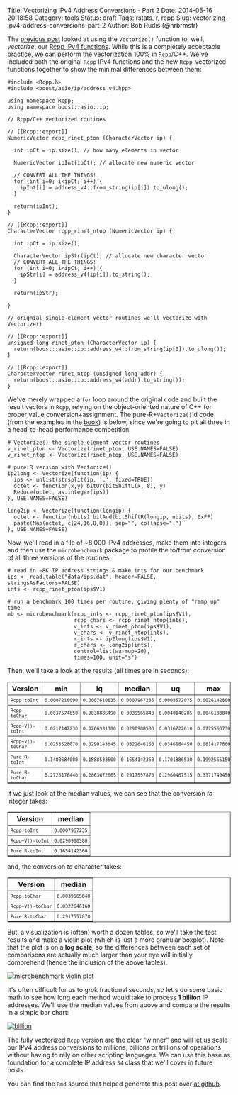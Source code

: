 Title: Vectorizing IPv4 Address Conversions - Part 2
Date: 2014-05-16 20:18:58
Category: tools
Status: draft
Tags: rstats, r, rcpp
Slug: vectorizing-ipv4-address-conversions-part-2
Author: Bob Rudis (@hrbrmstr)

The [previous
post](http://datadrivensecurity.info/blog/posts/2014/May/vectorizing-ipv4-address-conversions-part-1/)
looked at using the `Vectorize()` function to, well, *vectorize*, our
[Rcpp IPv4
functions](http://datadrivensecurity.info/blog/posts/2014/May/speeding-up-ipv4-address-conversion-in-r/).
While this is a completely acceptable practice, we can perform the
vectorization 100% in `Rcpp`/C++. We've included both the original
`Rcpp` IPv4 functions and the new `Rcpp`-vectorized functions together
to show the minimal differences between them:

    #include <Rcpp.h> 
    #include <boost/asio/ip/address_v4.hpp>
    
    using namespace Rcpp; 
    using namespace boost::asio::ip;
    
    // Rcpp/C++ vectorized routines
    
    // [[Rcpp::export]]
    NumericVector rcpp_rinet_pton (CharacterVector ip) { 
    
      int ipCt = ip.size(); // how many elements in vector
    
      NumericVector ipInt(ipCt); // allocate new numeric vector
    
      // CONVERT ALL THE THINGS!
      for (int i=0; i<ipCt; i++) {
        ipInt[i] = address_v4::from_string(ip[i]).to_ulong();
      }
    
      return(ipInt);
    }
    
    // [[Rcpp::export]]
    CharacterVector rcpp_rinet_ntop (NumericVector ip) {
      
      int ipCt = ip.size();
    
      CharacterVector ipStr(ipCt); // allocate new character vector
      // CONVERT ALL THE THINGS!
      for (int i=0; i<ipCt; i++) {
        ipStr[i] = address_v4(ip[i]).to_string();
      }
      
      return(ipStr);
      
    }
    
    // orignial single-element vector routines we'll vectorize with Vectorize()
    
    // [[Rcpp::export]]
    unsigned long rinet_pton (CharacterVector ip) { 
      return(boost::asio::ip::address_v4::from_string(ip[0]).to_ulong());
    }
    
    // [[Rcpp::export]]
    CharacterVector rinet_ntop (unsigned long addr) {
      return(boost::asio::ip::address_v4(addr).to_string());
    }

We've merely wrapped a `for` loop around the original code and built the
result vectors in `Rcpp`, relying on the object-oriented nature of C++
for proper value conversion+assignment. The pure-R+`Vectorize()`'d code
(from the examples in the [book](http://dds.ec/amzn)) is below, since
we're going to pit all three in a head-to-head performance competition.

    # Vectorize() the single-element vector routines
    v_rinet_pton <- Vectorize(rinet_pton, USE.NAMES=FALSE)
    v_rinet_ntop <- Vectorize(rinet_ntop, USE.NAMES=FALSE)
    
    # pure R version with Vectorize()
    ip2long <- Vectorize(function(ip) {
      ips <- unlist(strsplit(ip, '.', fixed=TRUE))
      octet <- function(x,y) bitOr(bitShiftL(x, 8), y)
      Reduce(octet, as.integer(ips))
    }, USE.NAMES=FALSE)
    
    long2ip <- Vectorize(function(longip) {
      octet <- function(nbits) bitAnd(bitShiftR(longip, nbits), 0xFF)
      paste(Map(octet, c(24,16,8,0)), sep="", collapse=".")
    }, USE.NAMES=FALSE)

Now, we'll read in a file of ~8,000 IPv4 addresses, make them into
integers and then use the `microbenchmark` package to profile the
to/from conversion of all three versions of the routines.

    # read in ~8K IP address strings & make ints for our benchmark
    ips <- read.table("data/ips.dat", header=FALSE, stringsAsFactors=FALSE)
    ints <- rcpp_rinet_pton(ips$V1)
    
    # run a benchmark 100 times per routine, giving plenty of "ramp up" time
    mb <- microbenchmark(rcpp_ints <- rcpp_rinet_pton(ips$V1), 
                         rcpp_chars <- rcpp_rinet_ntop(ints),
                         v_ints <- v_rinet_pton(ips$V1),
                         v_chars <- v_rinet_ntop(ints), 
                         r_ints <- ip2long(ips$V1),
                         r_chars <- long2ip(ints),
                         control=list(warmup=20),
                         times=100, unit="s")

Then, we'll take a look at the results (all times are in seconds):

<center><style>td { font-family:monospace; font-size:0.8em; padding:5px} table { margin-bottom:12px;}</style>
<TABLE border=1>
<TR> <TH> 
Version
</TH> <TH> 
min
</TH> <TH> 
lq
</TH> <TH> 
median
</TH> <TH> 
uq
</TH> <TH> 
max
</TH>  </TR>
  <TR> <TD> 
Rcpp-toInt
</TD> <TD align="right"> 
0.0007216090
</TD> <TD align="right"> 
0.0007610835
</TD> <TD align="right"> 
0.0007967235
</TD> <TD align="right"> 
0.0008572075
</TD> <TD align="right"> 
0.0026142800
</TD> </TR>
  <TR> <TD> 
Rcpp-toChar
</TD> <TD align="right"> 
0.0037574850
</TD> <TD align="right"> 
0.0038886490
</TD> <TD align="right"> 
0.0039565840
</TD> <TD align="right"> 
0.0040140285
</TD> <TD align="right"> 
0.0046188840
</TD> </TR>
  <TR> <TD> 
Rcpp+V()-toInt
</TD> <TD align="right"> 
0.0217142230
</TD> <TD align="right"> 
0.0266931380
</TD> <TD align="right"> 
0.0290988580
</TD> <TD align="right"> 
0.0316722610
</TD> <TD align="right"> 
0.0775550730
</TD> </TR>
  <TR> <TD> 
Rcpp+V()-toChar
</TD> <TD align="right"> 
0.0253528670
</TD> <TD align="right"> 
0.0290143845
</TD> <TD align="right"> 
0.0322646160
</TD> <TD align="right"> 
0.0346684450
</TD> <TD align="right"> 
0.0814177860
</TD> </TR>
  <TR> <TD> 
Pure R-toInt
</TD> <TD align="right"> 
0.1480684080
</TD> <TD align="right"> 
0.1588533500
</TD> <TD align="right"> 
0.1654142360
</TD> <TD align="right"> 
0.1701886530
</TD> <TD align="right"> 
0.1992565150
</TD> </TR>
  <TR> <TD> 
Pure R-toChar
</TD> <TD align="right"> 
0.2726176440
</TD> <TD align="right"> 
0.2863672665
</TD> <TD align="right"> 
0.2917557870
</TD> <TD align="right"> 
0.2960467515
</TD> <TD align="right"> 
0.3371749450
</TD> </TR>
   </TABLE>
</center>

If we just look at the median values, we can see that the conversion
*to* integer takes:

<center>
<TABLE border=1>
<TR> <TH> 
Version
</TH> <TH> 
median
</TH>  </TR>
  <TR> <TD> 
Rcpp-toInt
</TD> <TD align="right"> 
0.0007967235
</TD> </TR>
  <TR> <TD> 
Rcpp+V()-toInt
</TD> <TD align="right"> 
0.0290988580
</TD> </TR>
  <TR> <TD> 
Pure R-toInt
</TD> <TD align="right"> 
0.1654142360
</TD> </TR>
   </TABLE>
</center>

and, the conversion *to* character takes:

<center>
<TABLE border=1>
<TR> <TH> 
Version
</TH> <TH> 
median
</TH>  </TR>
  <TR> <TD> 
Rcpp-toChar
</TD> <TD align="right"> 
0.0039565840
</TD> </TR>
  <TR> <TD> 
Rcpp+V()-toChar
</TD> <TD align="right"> 
0.0322646160
</TD> </TR>
  <TR> <TD> 
Pure R-toChar
</TD> <TD align="right"> 
0.2917557870
</TD> </TR>
   </TABLE>
</center>

But, a visualization is (often) worth a dozen tables, so we'll take the
test results and make a violin plot (which is just a more granular
boxplot). Note that the plot is on a **log scale**, so the differences
between each set of comparisons are actually much larger than your eye
will initially comprehend (hence the inclusion of the above tables).

<a class="mag" href="/blog/images/2014/05/violin.png"><img src="/blog/images/2014/05/violin.png" title="microbenchmark violin plot" alt="microbenchmark violin plot" style="max-width:100%; display: block; margin: auto;" /></a>

It's often difficult for us to grok fractional seconds, so let's do some
basic math to see how long each method would take to process **1
billion** IP addresses. We'll use the median values from above and
compare the results in a simple bar chart:

<a class="mag" href="/blog/images/2014/05/billion.png"><img src="/blog/images/2014/05/billion.png" title="billion" alt="billion" style="display: block; margin: auto;" /></a>

The fully vectorized `Rcpp` version are the clear "winner" and will let
us scale our IPv4 address conversions to millions, billions or trillions
of operations without having to rely on other scripting languages. We
can use this base as foundation for a complete IP address `S4` class
that we'll cover in future posts.

You can find the `Rmd` source that helped generate this post over [at github](https://gist.github.com/hrbrmstr/ae97ee7d27435d04fc4c).
